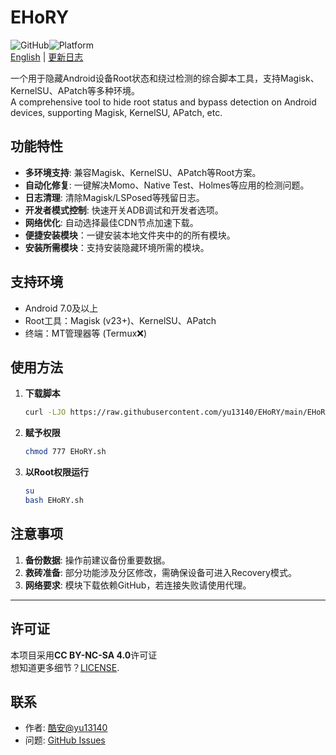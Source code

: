 # EHoRY

![GitHub](https://img.shields.io/badge/License-开源协议-blue)![Platform](https://img.shields.io/badge/Platform-Android-green)  
[English](readme_en.md) | [更新日志](update_log.md)

一个用于隐藏Android设备Root状态和绕过检测的综合脚本工具，支持Magisk、KernelSU、APatch等多种环境。  
A comprehensive tool to hide root status and bypass detection on Android devices, supporting Magisk, KernelSU, APatch, etc.

## 功能特性
- **多环境支持**: 兼容Magisk、KernelSU、APatch等Root方案。
- **自动化修复**: 一键解决Momo、Native Test、Holmes等应用的检测问题。
- **日志清理**: 清除Magisk/LSPosed等残留日志。
- **开发者模式控制**: 快速开关ADB调试和开发者选项。
- **网络优化**: 自动选择最佳CDN节点加速下载。
- **便捷安装模块**：一键安装本地文件夹中的的所有模块。
- **安装所需模块**：支持安装隐藏环境所需的模块。

## 支持环境
- Android 7.0及以上
- Root工具：Magisk (v23+)、KernelSU、APatch
- 终端：MT管理器等 (Termux❌)

## 使用方法
1. **下载脚本**  
   ```bash
   curl -LJO https://raw.githubusercontent.com/yu13140/EHoRY/main/EHoRY.sh
   ```
2. **赋予权限**  
   ```bash
   chmod 777 EHoRY.sh
   ```
3. **以Root权限运行**  
   ```bash
   su
   bash EHoRY.sh
   ```

## 注意事项
1. **备份数据**: 操作前建议备份重要数据。
2. **救砖准备**: 部分功能涉及分区修改，需确保设备可进入Recovery模式。
3. **网络要求**: 模块下载依赖GitHub，若连接失败请使用代理。

---

## 许可证
本项目采用**CC BY-NC-SA 4.0**许可证  
想知道更多细节？[LICENSE](https://github.com/yu13140/EHoRY/blob/main/LICENSE).

## 联系
- 作者: [酷安@yu13140](https://www.coolapk.com/u/24898135)
- 问题: [GitHub Issues](https://github.com/yu13140/EHoRY/issues)